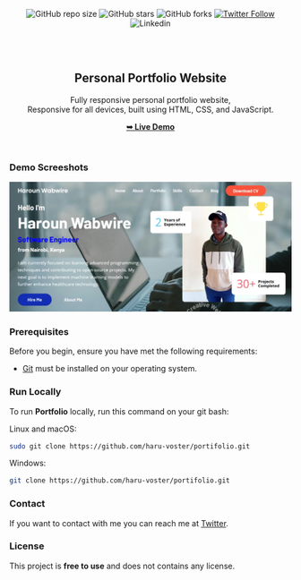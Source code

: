 <div align="center">
  
  ![GitHub repo size](https://img.shields.io/github/repo-size/haru-voster/portfolio)
  ![GitHub stars](https://img.shields.io/github/stars/haru-voster/portfolio?style=social)
  ![GitHub forks](https://img.shields.io/github/forks/haru-voster/portfolio?style=social)
[![Twitter Follow](https://img.shields.io/twitter/follow/haru-voster_?style=social)](https://twitter.com/HarounMagio)
  ![Linkedin](https://linkedin.com/in/haroun-voster-3b74b122b/)

  <br />
  <br />

  <h2 align="center">Personal Portfolio Website</h2>

  Fully responsive personal portfolio website, <br />Responsive for all devices, built using HTML, CSS, and JavaScript.

  <a href="https://haru-voster.github.io/portifolio/"><strong>➥ Live Demo</strong></a>

</div>

<br />

### Demo Screeshots

![dashboard snap](https://github.com/haru-voster/portifolio/blob/main/readme-images/homepage.png?raw=true)

### Prerequisites

Before you begin, ensure you have met the following requirements:

* [Git](https://git-scm.com/downloads "Download Git") must be installed on your operating system.

### Run Locally

To run **Portfolio** locally, run this command on your git bash:

Linux and macOS:

```bash
sudo git clone https://github.com/haru-voster/portifolio.git
```

Windows:

```bash
git clone https://github.com/haru-voster/portifolio.git
```

### Contact

If you want to contact with me you can reach me at [Twitter](https://www.twitter.com/haru-voster).

### License

This project is **free to use** and does not contains any license.

